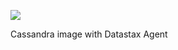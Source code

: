 
[![](https://badge.imagelayers.io/crobox/cassandra:latest.svg)](https://imagelayers.io/?images=crobox/cassandra:latest)

Cassandra image with Datastax Agent
